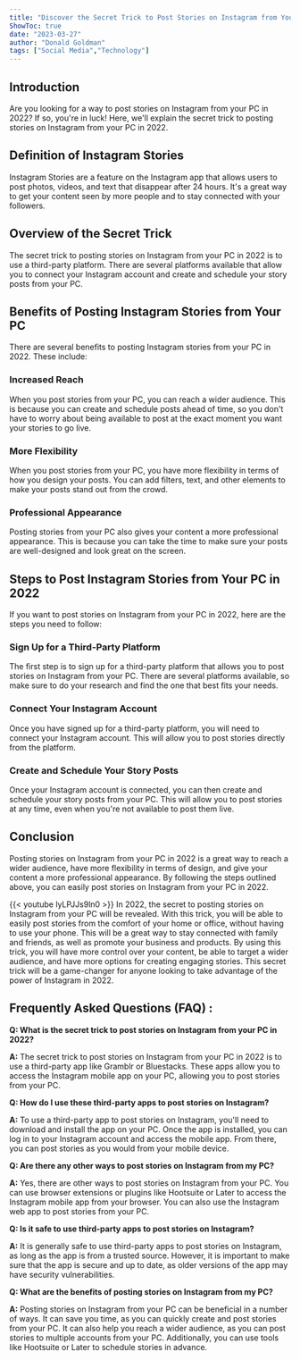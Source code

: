 ```yaml
---
title: "Discover the Secret Trick to Post Stories on Instagram from Your PC in 2022!"
ShowToc: true 
date: "2023-03-27"
author: "Donald Goldman" 
tags: ["Social Media","Technology"]
---
```

## Introduction

Are you looking for a way to post stories on Instagram from your PC in 2022? If so, you're in luck! Here, we'll explain the secret trick to posting stories on Instagram from your PC in 2022. 

## Definition of Instagram Stories

Instagram Stories are a feature on the Instagram app that allows users to post photos, videos, and text that disappear after 24 hours. It's a great way to get your content seen by more people and to stay connected with your followers.

## Overview of the Secret Trick

The secret trick to posting stories on Instagram from your PC in 2022 is to use a third-party platform. There are several platforms available that allow you to connect your Instagram account and create and schedule your story posts from your PC. 

## Benefits of Posting Instagram Stories from Your PC

There are several benefits to posting Instagram stories from your PC in 2022. These include: 

### Increased Reach

When you post stories from your PC, you can reach a wider audience. This is because you can create and schedule posts ahead of time, so you don't have to worry about being available to post at the exact moment you want your stories to go live. 

### More Flexibility

When you post stories from your PC, you have more flexibility in terms of how you design your posts. You can add filters, text, and other elements to make your posts stand out from the crowd. 

### Professional Appearance

Posting stories from your PC also gives your content a more professional appearance. This is because you can take the time to make sure your posts are well-designed and look great on the screen. 

## Steps to Post Instagram Stories from Your PC in 2022

If you want to post stories on Instagram from your PC in 2022, here are the steps you need to follow: 

### Sign Up for a Third-Party Platform

The first step is to sign up for a third-party platform that allows you to post stories on Instagram from your PC. There are several platforms available, so make sure to do your research and find the one that best fits your needs. 

### Connect Your Instagram Account

Once you have signed up for a third-party platform, you will need to connect your Instagram account. This will allow you to post stories directly from the platform. 

### Create and Schedule Your Story Posts

Once your Instagram account is connected, you can then create and schedule your story posts from your PC. This will allow you to post stories at any time, even when you're not available to post them live. 

## Conclusion

Posting stories on Instagram from your PC in 2022 is a great way to reach a wider audience, have more flexibility in terms of design, and give your content a more professional appearance. By following the steps outlined above, you can easily post stories on Instagram from your PC in 2022.

{{< youtube lyLPJJs9ln0 >}} 
In 2022, the secret to posting stories on Instagram from your PC will be revealed. With this trick, you will be able to easily post stories from the comfort of your home or office, without having to use your phone. This will be a great way to stay connected with family and friends, as well as promote your business and products. By using this trick, you will have more control over your content, be able to target a wider audience, and have more options for creating engaging stories. This secret trick will be a game-changer for anyone looking to take advantage of the power of Instagram in 2022.

## Frequently Asked Questions (FAQ) :
**Q: What is the secret trick to post stories on Instagram from your PC in 2022?**

**A:** The secret trick to post stories on Instagram from your PC in 2022 is to use a third-party app like Gramblr or Bluestacks. These apps allow you to access the Instagram mobile app on your PC, allowing you to post stories from your PC.

**Q: How do I use these third-party apps to post stories on Instagram?**

**A:** To use a third-party app to post stories on Instagram, you'll need to download and install the app on your PC. Once the app is installed, you can log in to your Instagram account and access the mobile app. From there, you can post stories as you would from your mobile device.

**Q: Are there any other ways to post stories on Instagram from my PC?**

**A:** Yes, there are other ways to post stories on Instagram from your PC. You can use browser extensions or plugins like Hootsuite or Later to access the Instagram mobile app from your browser. You can also use the Instagram web app to post stories from your PC.

**Q: Is it safe to use third-party apps to post stories on Instagram?**

**A:** It is generally safe to use third-party apps to post stories on Instagram, as long as the app is from a trusted source. However, it is important to make sure that the app is secure and up to date, as older versions of the app may have security vulnerabilities.

**Q: What are the benefits of posting stories on Instagram from my PC?**

**A:** Posting stories on Instagram from your PC can be beneficial in a number of ways. It can save you time, as you can quickly create and post stories from your PC. It can also help you reach a wider audience, as you can post stories to multiple accounts from your PC. Additionally, you can use tools like Hootsuite or Later to schedule stories in advance.


